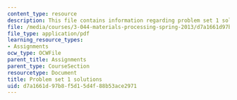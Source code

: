 ```yaml
---
content_type: resource
description: This file contains information regarding problem set 1 solutions.
file: /media/courses/3-044-materials-processing-spring-2013/d7a1661d97b8f5d15d4f88b53ace2971_MIT3_044S13_pset1solns.pdf
file_type: application/pdf
learning_resource_types:
- Assignments
ocw_type: OCWFile
parent_title: Assignments
parent_type: CourseSection
resourcetype: Document
title: Problem set 1 solutions
uid: d7a1661d-97b8-f5d1-5d4f-88b53ace2971
---
```

